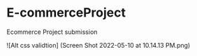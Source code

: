 # E-commerceProject
Ecommerce Project submission


![Alt css validtion] (Screen Shot 2022-05-10 at 10.14.13 PM.png)



